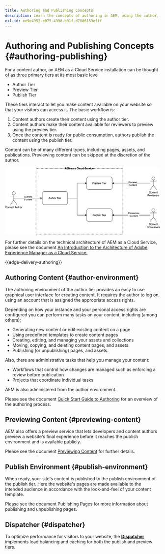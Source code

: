 ```yaml
---
title: Authoring and Publishing Concepts
description: Learn the concepts of authoring in AEM, using the author, preview, and publish environments.
exl-id: ee9e4952-e075-4398-b31f-d7886153efff
---
```


# Authoring and Publishing Concepts {#authoring-publishing}

For a content author, an AEM as a Cloud Service installation can be thought of as three primary tiers at its most basic level

* Author Tier
* Preview Tier
* Publish Tier

These tiers interact to let you make content available on your website so that your visitors can access it. The basic workflow is:

1. Content authors create their content using the author tier.
1. Content authors make their content available for reviewers to preview using the preview tier.
1. Once the content is ready for public consumption, authors publish the content using the publish tier.

Content can be of many different types, including pages, assets, and publications. Previewing content can be skipped at the discretion of the author.

![Diagram of author, publisher, and dispatchers](assets/author-publish.jpg)

For further details on the technical architecture of AEM as a Cloud Service, please see the document [An Introduction to the Architecture of Adobe Experience Manager as a Cloud Service.](/help/overview/architecture.md)

{{edge-delivery-authoring}}

## Authoring Content {#author-environment}

The authoring environment of the author tier provides an easy to use graphical user interface for creating content. It requires the author to log on, using an account that is assigned the appropriate access rights.

Depending on how your instance and your personal access rights are configured you can perform many tasks on your content, including (among others):

* Generating new content or edit existing content on a page
* Using predefined templates to create content pages
* Creating, editing, and managing your assets and collections
* Moving, copying, and deleting content pages, and assets.
* Publishing (or unpublishing) pages, and assets.

Also, there are administrative tasks that help you manage your content:

* Workflows that control how changes are managed such as enforcing a review before publication
* Projects that coordinate individual tasks

AEM is also administered from the author environment.

Please see the document [Quick Start Guide to Authoring](/help/sites-cloud/authoring/getting-started/quick-start.md) for an overview of the authoring process.

## Previewing Content {#previewing-content}

AEM also offers a preview service that lets developers and content authors preview a website's final experience before it reaches the publish environment and is available publicly.

Please see the document [Previewing Content](/help/sites-cloud/authoring/console/previewing-content.md) for further details.

## Publish Environment {#publish-environment}

When ready, your site's content is published to the publish environment of the publish tier. Here the website's pages are made available to the intended audience in accordance with the look-and-feel of your content template.

Please see the document [Publishing Pages](/help/sites-cloud/authoring/console/publishing-pages.md) for more information about publishing and unpublishing pages.

## Dispatcher {#dispatcher}

To optimize performance for visitors to your website, the **[Dispatcher](/help/implementing/dispatcher/overview.md)** implements load balancing and caching for both the publish and preview tiers.
